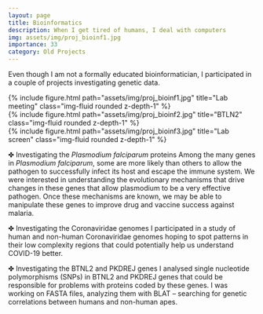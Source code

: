 ```yaml
---
layout: page
title: Bioinformatics
description: When I get tired of humans, I deal with computers
img: assets/img/proj_bioinf1.jpg
importance: 33
category: Old Projects
---
```


Even though I am not a formally educated bioinformatician, I participated in a couple of projects investigating genetic data.

<div class="row">
    <div class="col-sm mt-3 mt-md-0">
        {% include figure.html path="assets/img/proj_bioinf1.jpg" title="Lab meeting" class="img-fluid rounded z-depth-1" %}
    </div>
    <div class="col-sm mt-3 mt-md-0">
        {% include figure.html path="assets/img/proj_bioinf2.jpg" title="BTLN2" class="img-fluid rounded z-depth-1" %}
    </div>
    <div class="col-sm mt-3 mt-md-0">
        {% include figure.html path="assets/img/proj_bioinf3.jpg" title="Lab screen" class="img-fluid rounded z-depth-1" %}
    </div>
</div>

✤ Investigating the <i>Plasmodium falciparum</i> proteins
Among the many genes in <i>Plasmodium falciparum</i>, some are more likely than others to allow the pathogen to successfully infect its host and escape the immune system. We were interested in understanding the evolutionary mechanisms that drive changes in these genes that allow plasmodium to be a very effective pathogen. Once these mechanisms are known, we may be able to manipulate these genes to improve drug and vaccine success against malaria.

✤ Investigating the Coronaviridae genomes
I participated in a study of human and non-human Coronaviridae genomes hoping to spot patterns in their low complexity regions that could potentially help us understand COVID-19 better.

✤ Investigating the BTNL2 and PKDREJ genes
I analysed single nucleotide polymorphisms (SNPs) in BTNL2 and PKDREJ genes that could be responsible for problems with proteins coded by these genes. I was working on FASTA files, analyzing them with BLAT – searching for genetic correlations between humans and non-human apes. 
